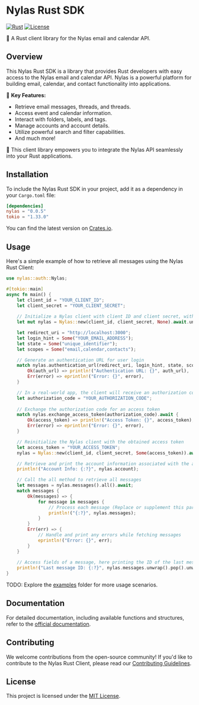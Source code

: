 # Nylas Rust SDK

[![Rust](https://img.shields.io/badge/Rust-1.50%2B-blue.svg)](https://www.rust-lang.org)
[![License](https://img.shields.io/badge/License-MIT-brightgreen.svg)](LICENSE)

💌 A Rust client library for the Nylas email and calendar API.

## Overview

This Nylas Rust SDK is a library that provides Rust developers with easy access to the Nylas email and calendar API. Nylas is a powerful platform for building email, calendar, and contact functionality into applications.

🌟 **Key Features:**

- Retrieve email messages, threads, and threads.
- Access event and calendar information.
- Interact with folders, labels, and tags.
- Manage accounts and account details.
- Utilize powerful search and filter capabilities.
- And much more!

🚀 This client library empowers you to integrate the Nylas API seamlessly into your Rust applications.

## Installation

To include the Nylas Rust SDK in your project, add it as a dependency in your `Cargo.toml` file:

```toml
[dependencies]
nylas = "0.0.5"
tokio = "1.33.0"
```

You can find the latest version on [Crates.io](https://crates.io/crates/nylas).

## Usage

Here's a simple example of how to retrieve all messages using the Nylas Rust Client:

```rust
use nylas::auth::Nylas;

#[tokio::main]
async fn main() {
    let client_id = "YOUR_CLIENT_ID";
    let client_secret = "YOUR_CLIENT_SECRET";
    
    // Initialize a Nylas client with client ID and client secret, without an access token
    let mut nylas = Nylas::new(client_id, client_secret, None).await.unwrap();

    let redirect_uri = "http://localhost:3000";
    let login_hint = Some("YOUR_EMAIL_ADDRESS");
    let state = Some("unique_identifier");
    let scopes = Some("email,calendar,contacts");

    // Generate an authentication URL for user login
    match nylas.authentication_url(redirect_uri, login_hint, state, scopes) {
        Ok(auth_url) => println!("Authentication URL: {}", auth_url),
        Err(error) => eprintln!("Error: {}", error),
    }

    // In a real-world app, the client will receive an authorization code from the user after login
    let authorization_code = "YOUR_AUTHORIZATION_CODE";
    
    // Exchange the authorization code for an access token
    match nylas.exchange_access_token(authorization_code).await {
        Ok(access_token) => println!("Access Token: {}", access_token),
        Err(error) => eprintln!("Error: {}", error),
    }

    // Reinitialize the Nylas client with the obtained access token
    let access_token = "YOUR_ACCESS_TOKEN";
    nylas = Nylas::new(client_id, client_secret, Some(access_token)).await.unwrap();

    // Retrieve and print the account information associated with the access token
    println!("Account Info: {:?}", nylas.account);

    // Call the all method to retrieve all messages
    let messages = nylas.messages().all().await;
    match messages {
        Ok(messages) => {
            for message in messages {
                // Process each message (Replace or supplement this part with your own logic)
                println!("{:?}", nylas.messages);
            }
        }
        Err(err) => {
            // Handle and print any errors while fetching messages
            eprintln!("Error: {}", err);
        }
    }
    
    // Access fields of a message, here printing the ID of the last message
    println!("Last message ID: {:?}", nylas.messages.unwrap().pop().unwrap().id);
}
```

TODO: Explore the [examples](examples) folder for more usage scenarios.

## Documentation

For detailed documentation, including available functions and structures, refer to the [official documentation](https://docs.rs/nylas).

## Contributing

We welcome contributions from the open-source community! If you'd like to contribute to the Nylas Rust Client, please read our [Contributing Guidelines](CONTRIBUTING.md).

## License

This project is licensed under the [MIT License](LICENSE).
